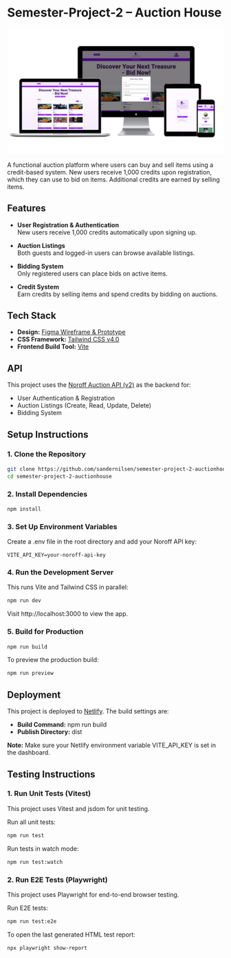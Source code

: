 # Semester-Project-2 – Auction House

<img src="public/images/Website-Design -AH.png">

A functional auction platform where users can buy and sell items using a credit-based system. New users receive 1,000 credits upon registration, which they can use to bid on items. Additional credits are earned by selling items.

## Features

- **User Registration & Authentication**  
  New users receive 1,000 credits automatically upon signing up.

- **Auction Listings**  
  Both guests and logged-in users can browse available listings.

- **Bidding System**  
  Only registered users can place bids on active items.

- **Credit System**  
  Earn credits by selling items and spend credits by bidding on auctions.

## Tech Stack

- **Design:** [Figma Wireframe & Prototype](https://www.figma.com/design/AX1ZyCJTAK4SBQInwqgZ6N/Semester-Project-2---Auction-Site?node-id=0-1&t=zdShkMUShuaRUpCk-1)
- **CSS Framework:** [Tailwind CSS v4.0](https://tailwindcss.com/docs/installation/tailwind-cli)
- **Frontend Build Tool:** [Vite](https://vite.dev/) 

## API

This project uses the [Noroff Auction API (v2)](https://docs.noroff.dev/docs/v2/auction-house/listings) as the backend for:
- User Authentication & Registration
- Auction Listings (Create, Read, Update, Delete)
- Bidding System

## Setup Instructions

### 1. Clone the Repository
```bash
git clone https://github.com/sandernilsen/semester-project-2-auctionhouse.git
cd semester-project-2-auctionhouse
```

### 2. Install Dependencies
```bash
npm install
```

### 3. Set Up Environment Variables
Create a .env file in the root directory and add your Noroff API key:
```env
VITE_API_KEY=your-noroff-api-key
```

### 4. Run the Development Server
This runs Vite and Tailwind CSS in parallel:
```bash
npm run dev
```
Visit http://localhost:3000 to view the app.

### 5. Build for Production
```bash
npm run build
```
To preview the production build:
```bash
npm run preview
```

## Deployment
This project is deployed to [Netlify](https://semester-project-2-auctionhouse.netlify.app/index.html). The build settings are:
- **Build Command:** npm run build
- **Publish Directory:** dist

**Note:** Make sure your Netlify environment variable VITE_API_KEY is set in the dashboard.

## Testing Instructions

### 1. Run Unit Tests (Vitest)

This project uses Vitest and jsdom for unit testing.

Run all unit tests:
```bash
npm run test
```

Run tests in watch mode:
```bash
npm run test:watch
```

### 2. Run E2E Tests (Playwright)

This project uses Playwright for end-to-end browser testing.

Run E2E tests:
```bash
npm run test:e2e
```

To open the last generated HTML test report:
```bash
npx playwright show-report
```
